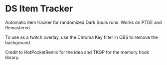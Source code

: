 # DS Item Tracker

Automatic item tracker for randomized Dark Souls runs. Works on PTDE and Remastered.

To use as a twitch overlay, use the Chroma Key filter in OBS to remove the background.

Credit to HotPocketRemix for the idea and TKGP for the memory hook library.
